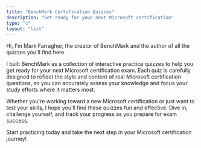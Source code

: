 ```yaml
---
title: "BenchMark Certification Quizzes"
description: "Get ready for your next Microsoft certification"
type: "c"
layout: "list"
---
```


Hi, I'm Mark Farragher, the creator of BenchMark and the author of all the quizzes you'll find here.

I built BenchMark as a collection of interactive practice quizzes to help you get ready for your next Microsoft certification exam. Each quiz is carefully designed to reflect the style and content of real Microsoft certification questions, so you can accurately assess your knowledge and focus your study efforts where it matters most.

Whether you're working toward a new Microsoft certification or just want to test your skills, I hope you'll find these quizzes fun and effective. Dive in, challenge yourself, and track your progress as you prepare for exam success.

Start practicing today and take the next step in your Microsoft certification journey!